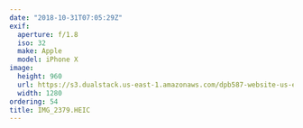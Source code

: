 ```yaml
---
date: "2018-10-31T07:05:29Z"
exif:
  aperture: f/1.8
  iso: 32
  make: Apple
  model: iPhone X
image:
  height: 960
  url: https://s3.dualstack.us-east-1.amazonaws.com/dpb587-website-us-east-1/asset/gallery/2018-europe-trip/70654b4b-b0de-3cfc-5bb4-c2ab81cd05a2~1280.jpg
  width: 1280
ordering: 54
title: IMG_2379.HEIC
---
```

